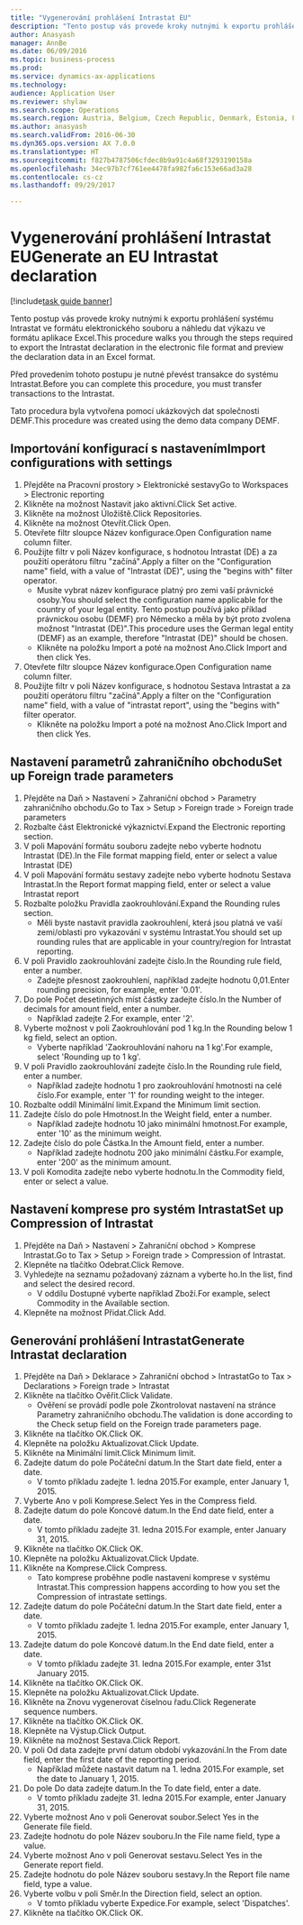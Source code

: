 ```yaml
--- 
title: "Vygenerování prohlášení Intrastat EU"
description: "Tento postup vás provede kroky nutnými k exportu prohlášení systému Intrastat ve formátu elektronického souboru a náhledu dat výkazu ve formátu aplikace Excel."
author: Anasyash
manager: AnnBe
ms.date: 06/09/2016
ms.topic: business-process
ms.prod: 
ms.service: dynamics-ax-applications
ms.technology: 
audience: Application User
ms.reviewer: shylaw
ms.search.scope: Operations
ms.search.region: Austria, Belgium, Czech Republic, Denmark, Estonia, Finland, France, Germany, Hungary, Ireland, Italy, Latvia, Lithuania, Netherlands, Poland, Spain, Sweden, United Kingdom
ms.author: anasyash
ms.search.validFrom: 2016-06-30
ms.dyn365.ops.version: AX 7.0.0
ms.translationtype: HT
ms.sourcegitcommit: f827b4787506cfdec8b9a91c4a68f3293190158a
ms.openlocfilehash: 34ec97b7cf761ee4478fa982fa6c153e66ad3a28
ms.contentlocale: cs-cz
ms.lasthandoff: 09/29/2017

---
```

# <a name="generate-an-eu-intrastat-declaration"></a><span data-ttu-id="87059-103">Vygenerování prohlášení Intrastat EU</span><span class="sxs-lookup"><span data-stu-id="87059-103">Generate an EU Intrastat declaration</span></span>

[!include[task guide banner](../../includes/task-guide-banner.md)]

<span data-ttu-id="87059-104">Tento postup vás provede kroky nutnými k exportu prohlášení systému Intrastat ve formátu elektronického souboru a náhledu dat výkazu ve formátu aplikace Excel.</span><span class="sxs-lookup"><span data-stu-id="87059-104">This procedure walks you through the steps required to export the Intrastat declaration in the electronic file format and preview the declaration data in an Excel format.</span></span> 

<span data-ttu-id="87059-105">Před provedením tohoto postupu je nutné převést transakce do systému Intrastat.</span><span class="sxs-lookup"><span data-stu-id="87059-105">Before you can complete this procedure, you must transfer transactions to the Intrastat.</span></span> 

<span data-ttu-id="87059-106">Tato procedura byla vytvořena pomocí ukázkových dat společnosti DEMF.</span><span class="sxs-lookup"><span data-stu-id="87059-106">This procedure was created using the demo data company DEMF.</span></span>


## <a name="import-configurations-with-settings"></a><span data-ttu-id="87059-107">Importování konfigurací s nastavením</span><span class="sxs-lookup"><span data-stu-id="87059-107">Import configurations with settings</span></span>
1. <span data-ttu-id="87059-108">Přejděte na Pracovní prostory > Elektronické sestavy</span><span class="sxs-lookup"><span data-stu-id="87059-108">Go to Workspaces > Electronic reporting</span></span>
2. <span data-ttu-id="87059-109">Klikněte na možnost Nastavit jako aktivní.</span><span class="sxs-lookup"><span data-stu-id="87059-109">Click Set active.</span></span>
3. <span data-ttu-id="87059-110">Klikněte na možnost Úložiště.</span><span class="sxs-lookup"><span data-stu-id="87059-110">Click Repositories.</span></span>
4. <span data-ttu-id="87059-111">Klikněte na možnost Otevřít.</span><span class="sxs-lookup"><span data-stu-id="87059-111">Click Open.</span></span>
5. <span data-ttu-id="87059-112">Otevřete filtr sloupce Název konfigurace.</span><span class="sxs-lookup"><span data-stu-id="87059-112">Open Configuration name column filter.</span></span>
6. <span data-ttu-id="87059-113">Použijte filtr v poli Název konfigurace, s hodnotou Intrastat (DE) a za použití operátoru filtru "začíná".</span><span class="sxs-lookup"><span data-stu-id="87059-113">Apply a filter on the "Configuration name" field, with a value of "Intrastat (DE)", using the "begins with" filter operator.</span></span>
    * <span data-ttu-id="87059-114">Musíte vybrat název konfigurace platný pro zemi vaší právnické osoby.</span><span class="sxs-lookup"><span data-stu-id="87059-114">You should select the configuration name applicable for the country of your legal entity.</span></span> <span data-ttu-id="87059-115">Tento postup používá jako příklad právnickou osobu (DEMF) pro Německo a měla by být proto zvolena možnost "Intrastat (DE)".</span><span class="sxs-lookup"><span data-stu-id="87059-115">This procedure uses the German legal entity (DEMF) as an example, therefore "Intrastat (DE)" should be chosen.</span></span>  
    * <span data-ttu-id="87059-116">Klikněte na položku Import a poté na možnost Ano.</span><span class="sxs-lookup"><span data-stu-id="87059-116">Click Import and then click Yes.</span></span>  
7. <span data-ttu-id="87059-117">Otevřete filtr sloupce Název konfigurace.</span><span class="sxs-lookup"><span data-stu-id="87059-117">Open Configuration name column filter.</span></span>
8. <span data-ttu-id="87059-118">Použijte filtr v poli Název konfigurace, s hodnotou Sestava Intrastat a za použití operátoru filtru "začíná".</span><span class="sxs-lookup"><span data-stu-id="87059-118">Apply a filter on the "Configuration name" field, with a value of "intrastat report", using the "begins with" filter operator.</span></span>
    * <span data-ttu-id="87059-119">Klikněte na položku Import a poté na možnost Ano.</span><span class="sxs-lookup"><span data-stu-id="87059-119">Click Import and then click Yes.</span></span>  

## <a name="set-up-foreign-trade-parameters"></a><span data-ttu-id="87059-120">Nastavení parametrů zahraničního obchodu</span><span class="sxs-lookup"><span data-stu-id="87059-120">Set up Foreign trade parameters</span></span>
1. <span data-ttu-id="87059-121">Přejděte na Daň > Nastavení > Zahraniční obchod > Parametry zahraničního obchodu.</span><span class="sxs-lookup"><span data-stu-id="87059-121">Go to Tax > Setup > Foreign trade > Foreign trade parameters</span></span>
2. <span data-ttu-id="87059-122">Rozbalte část Elektronické výkaznictví.</span><span class="sxs-lookup"><span data-stu-id="87059-122">Expand the Electronic reporting section.</span></span>
3. <span data-ttu-id="87059-123">V poli Mapování formátu souboru zadejte nebo vyberte hodnotu Intrastat (DE).</span><span class="sxs-lookup"><span data-stu-id="87059-123">In the File format mapping field, enter or select a value Intrastat (DE)</span></span>
4. <span data-ttu-id="87059-124">V poli Mapování formátu sestavy zadejte nebo vyberte hodnotu Sestava Intrastat.</span><span class="sxs-lookup"><span data-stu-id="87059-124">In the Report format mapping field, enter or select a value Intrastat report</span></span>
5. <span data-ttu-id="87059-125">Rozbalte položku Pravidla zaokrouhlování.</span><span class="sxs-lookup"><span data-stu-id="87059-125">Expand the Rounding rules section.</span></span>
    * <span data-ttu-id="87059-126">Měli byste nastavit pravidla zaokrouhlení, která jsou platná ve vaší zemi/oblasti pro vykazování v systému Intrastat.</span><span class="sxs-lookup"><span data-stu-id="87059-126">You should set up rounding rules that are applicable in your country/region for Intrastat reporting.</span></span>  
6. <span data-ttu-id="87059-127">V poli Pravidlo zaokrouhlování zadejte číslo.</span><span class="sxs-lookup"><span data-stu-id="87059-127">In the Rounding rule field, enter a number.</span></span>
    * <span data-ttu-id="87059-128">Zadejte přesnost zaokrouhlení, například zadejte hodnotu 0,01.</span><span class="sxs-lookup"><span data-stu-id="87059-128">Enter rounding precision, for example, enter '0.01'.</span></span>  
7. <span data-ttu-id="87059-129">Do pole Počet desetinných míst částky zadejte číslo.</span><span class="sxs-lookup"><span data-stu-id="87059-129">In the Number of decimals for amount field, enter a number.</span></span>
    * <span data-ttu-id="87059-130">Například zadejte 2.</span><span class="sxs-lookup"><span data-stu-id="87059-130">For example, enter '2'.</span></span>  
8. <span data-ttu-id="87059-131">Vyberte možnost v poli Zaokrouhlování pod 1 kg.</span><span class="sxs-lookup"><span data-stu-id="87059-131">In the Rounding below 1 kg field, select an option.</span></span>
    * <span data-ttu-id="87059-132">Vyberte například 'Zaokrouhlování nahoru na 1 kg'.</span><span class="sxs-lookup"><span data-stu-id="87059-132">For example, select 'Rounding up to 1 kg'.</span></span>  
9. <span data-ttu-id="87059-133">V poli Pravidlo zaokrouhlování zadejte číslo.</span><span class="sxs-lookup"><span data-stu-id="87059-133">In the Rounding rule field, enter a number.</span></span>
    * <span data-ttu-id="87059-134">Například zadejte hodnotu 1 pro zaokrouhlování hmotnosti na celé číslo.</span><span class="sxs-lookup"><span data-stu-id="87059-134">For example, enter '1' for rounding weight to the integer.</span></span>  
10. <span data-ttu-id="87059-135">Rozbalte oddíl Minimální limit.</span><span class="sxs-lookup"><span data-stu-id="87059-135">Expand the Minimum limit section.</span></span>
11. <span data-ttu-id="87059-136">Zadejte číslo do pole Hmotnost.</span><span class="sxs-lookup"><span data-stu-id="87059-136">In the Weight field, enter a number.</span></span>
    * <span data-ttu-id="87059-137">Například zadejte hodnotu 10 jako minimální hmotnost.</span><span class="sxs-lookup"><span data-stu-id="87059-137">For example, enter '10' as the minimum weight.</span></span>  
12. <span data-ttu-id="87059-138">Zadejte číslo do pole Částka.</span><span class="sxs-lookup"><span data-stu-id="87059-138">In the Amount field, enter a number.</span></span>
    * <span data-ttu-id="87059-139">Například zadejte hodnotu 200 jako minimální částku.</span><span class="sxs-lookup"><span data-stu-id="87059-139">For example, enter '200' as the minimum amount.</span></span>  
13. <span data-ttu-id="87059-140">V poli Komodita zadejte nebo vyberte hodnotu.</span><span class="sxs-lookup"><span data-stu-id="87059-140">In the Commodity field, enter or select a value.</span></span>

## <a name="set-up-compression-of-intrastat"></a><span data-ttu-id="87059-141">Nastavení komprese pro systém Intrastat</span><span class="sxs-lookup"><span data-stu-id="87059-141">Set up Compression of Intrastat</span></span>
1. <span data-ttu-id="87059-142">Přejděte na Daň > Nastavení > Zahraniční obchod > Komprese Intrastat.</span><span class="sxs-lookup"><span data-stu-id="87059-142">Go to Tax > Setup > Foreign trade > Compression of Intrastat.</span></span>
2. <span data-ttu-id="87059-143">Klepněte na tlačítko Odebrat.</span><span class="sxs-lookup"><span data-stu-id="87059-143">Click Remove.</span></span>
3. <span data-ttu-id="87059-144">Vyhledejte na seznamu požadovaný záznam a vyberte ho.</span><span class="sxs-lookup"><span data-stu-id="87059-144">In the list, find and select the desired record.</span></span>
    * <span data-ttu-id="87059-145">V oddílu Dostupné vyberte například Zboží.</span><span class="sxs-lookup"><span data-stu-id="87059-145">For example, select Commodity in the Available section.</span></span>  
4. <span data-ttu-id="87059-146">Klepněte na možnost Přidat.</span><span class="sxs-lookup"><span data-stu-id="87059-146">Click Add.</span></span>

## <a name="generate-intrastat-declaration"></a><span data-ttu-id="87059-147">Generování prohlášení Intrastat</span><span class="sxs-lookup"><span data-stu-id="87059-147">Generate Intrastat declaration</span></span>
1. <span data-ttu-id="87059-148">Přejděte na Daň > Deklarace > Zahraniční obchod > Intrastat</span><span class="sxs-lookup"><span data-stu-id="87059-148">Go to Tax > Declarations > Foreign trade > Intrastat</span></span>
2. <span data-ttu-id="87059-149">Klikněte na tlačítko Ověřit.</span><span class="sxs-lookup"><span data-stu-id="87059-149">Click Validate.</span></span>
    * <span data-ttu-id="87059-150">Ověření se provádí podle pole Zkontrolovat nastavení na stránce Parametry zahraničního obchodu.</span><span class="sxs-lookup"><span data-stu-id="87059-150">The validation is done according to the Check setup field on the Foreign trade parameters page.</span></span>  
3. <span data-ttu-id="87059-151">Klikněte na tlačítko OK.</span><span class="sxs-lookup"><span data-stu-id="87059-151">Click OK.</span></span>
4. <span data-ttu-id="87059-152">Klepněte na položku Aktualizovat.</span><span class="sxs-lookup"><span data-stu-id="87059-152">Click Update.</span></span>
5. <span data-ttu-id="87059-153">Klikněte na Minimální limit.</span><span class="sxs-lookup"><span data-stu-id="87059-153">Click Minimum limit.</span></span>
6. <span data-ttu-id="87059-154">Zadejte datum do pole Počáteční datum.</span><span class="sxs-lookup"><span data-stu-id="87059-154">In the Start date field, enter a date.</span></span>
    * <span data-ttu-id="87059-155">V tomto příkladu zadejte 1. ledna 2015.</span><span class="sxs-lookup"><span data-stu-id="87059-155">For example, enter January 1, 2015.</span></span>  
7. <span data-ttu-id="87059-156">Vyberte Ano v poli Komprese.</span><span class="sxs-lookup"><span data-stu-id="87059-156">Select Yes in the Compress field.</span></span>
8. <span data-ttu-id="87059-157">Zadejte datum do pole Koncové datum.</span><span class="sxs-lookup"><span data-stu-id="87059-157">In the End date field, enter a date.</span></span>
    * <span data-ttu-id="87059-158">V tomto příkladu zadejte 31. ledna 2015.</span><span class="sxs-lookup"><span data-stu-id="87059-158">For example, enter January 31, 2015.</span></span>  
9. <span data-ttu-id="87059-159">Klikněte na tlačítko OK.</span><span class="sxs-lookup"><span data-stu-id="87059-159">Click OK.</span></span>
10. <span data-ttu-id="87059-160">Klepněte na položku Aktualizovat.</span><span class="sxs-lookup"><span data-stu-id="87059-160">Click Update.</span></span>
11. <span data-ttu-id="87059-161">Klikněte na Komprese.</span><span class="sxs-lookup"><span data-stu-id="87059-161">Click Compress.</span></span>
    * <span data-ttu-id="87059-162">Tato komprese proběhne podle nastavení komprese v systému Intrastat.</span><span class="sxs-lookup"><span data-stu-id="87059-162">This compression happens according to how you set the Compression of intrastate settings.</span></span>  
12. <span data-ttu-id="87059-163">Zadejte datum do pole Počáteční datum.</span><span class="sxs-lookup"><span data-stu-id="87059-163">In the Start date field, enter a date.</span></span>
    * <span data-ttu-id="87059-164">V tomto příkladu zadejte 1. ledna 2015.</span><span class="sxs-lookup"><span data-stu-id="87059-164">For example, enter January 1, 2015.</span></span>  
13. <span data-ttu-id="87059-165">Zadejte datum do pole Koncové datum.</span><span class="sxs-lookup"><span data-stu-id="87059-165">In the End date field, enter a date.</span></span>
    * <span data-ttu-id="87059-166">V tomto příkladu zadejte 31. ledna 2015.</span><span class="sxs-lookup"><span data-stu-id="87059-166">For example, enter 31st January 2015.</span></span>  
14. <span data-ttu-id="87059-167">Klikněte na tlačítko OK.</span><span class="sxs-lookup"><span data-stu-id="87059-167">Click OK.</span></span>
15. <span data-ttu-id="87059-168">Klepněte na položku Aktualizovat.</span><span class="sxs-lookup"><span data-stu-id="87059-168">Click Update.</span></span>
16. <span data-ttu-id="87059-169">Klikněte na Znovu vygenerovat číselnou řadu.</span><span class="sxs-lookup"><span data-stu-id="87059-169">Click Regenerate sequence numbers.</span></span>
17. <span data-ttu-id="87059-170">Klikněte na tlačítko OK.</span><span class="sxs-lookup"><span data-stu-id="87059-170">Click OK.</span></span>
18. <span data-ttu-id="87059-171">Klepněte na Výstup.</span><span class="sxs-lookup"><span data-stu-id="87059-171">Click Output.</span></span>
19. <span data-ttu-id="87059-172">Klikněte na možnost Sestava.</span><span class="sxs-lookup"><span data-stu-id="87059-172">Click Report.</span></span>
20. <span data-ttu-id="87059-173">V poli Od data zadejte první datum období vykazování.</span><span class="sxs-lookup"><span data-stu-id="87059-173">In the From date field, enter the first date of the reporting period.</span></span>
    * <span data-ttu-id="87059-174">Například můžete nastavit datum na 1. ledna 2015.</span><span class="sxs-lookup"><span data-stu-id="87059-174">For example, set the date to January 1, 2015.</span></span>  
21. <span data-ttu-id="87059-175">Do pole Do data zadejte datum.</span><span class="sxs-lookup"><span data-stu-id="87059-175">In the To date field, enter a date.</span></span>
    * <span data-ttu-id="87059-176">V tomto příkladu zadejte 31. ledna 2015.</span><span class="sxs-lookup"><span data-stu-id="87059-176">For example, enter January 31, 2015.</span></span>  
22. <span data-ttu-id="87059-177">Vyberte možnost Ano v poli Generovat soubor.</span><span class="sxs-lookup"><span data-stu-id="87059-177">Select Yes in the Generate file field.</span></span>
23. <span data-ttu-id="87059-178">Zadejte hodnotu do pole Název souboru.</span><span class="sxs-lookup"><span data-stu-id="87059-178">In the File name field, type a value.</span></span>
24. <span data-ttu-id="87059-179">Vyberte možnost Ano v poli Generovat sestavu.</span><span class="sxs-lookup"><span data-stu-id="87059-179">Select Yes in the Generate report field.</span></span>
25. <span data-ttu-id="87059-180">Zadejte hodnotu do pole Název souboru sestavy.</span><span class="sxs-lookup"><span data-stu-id="87059-180">In the Report file name field, type a value.</span></span>
26. <span data-ttu-id="87059-181">Vyberte volbu v poli Směr.</span><span class="sxs-lookup"><span data-stu-id="87059-181">In the Direction field, select an option.</span></span>
    * <span data-ttu-id="87059-182">V tomto příkladu vyberte Expedice.</span><span class="sxs-lookup"><span data-stu-id="87059-182">For example, select 'Dispatches'.</span></span>  
27. <span data-ttu-id="87059-183">Klikněte na tlačítko OK.</span><span class="sxs-lookup"><span data-stu-id="87059-183">Click OK.</span></span>


